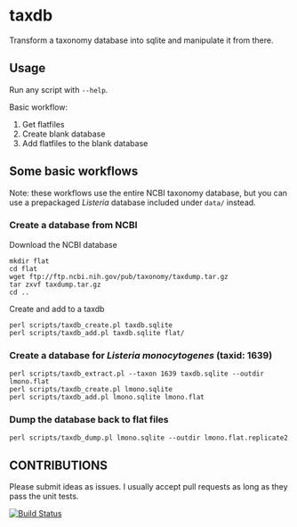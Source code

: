 # taxdb
Transform a taxonomy database into sqlite and manipulate it from there.

## Usage

Run any script with `--help`.

Basic workflow:

1. Get flatfiles
2. Create blank database
3. Add flatfiles to the blank database

## Some basic workflows

Note: these workflows use the entire NCBI taxonomy database, but you can use a prepackaged
_Listeria_ database included under `data/` instead.

### Create a database from NCBI

Download the NCBI database

    mkdir flat
    cd flat
    wget ftp://ftp.ncbi.nih.gov/pub/taxonomy/taxdump.tar.gz
    tar zxvf taxdump.tar.gz
    cd ..

Create and add to a taxdb

    perl scripts/taxdb_create.pl taxdb.sqlite
    perl scripts/taxdb_add.pl taxdb.sqlite flat/

### Create a database for _Listeria monocytogenes_ (taxid: 1639)

    perl scripts/taxdb_extract.pl --taxon 1639 taxdb.sqlite --outdir lmono.flat
    perl scripts/taxdb_create.pl lmono.sqlite
    perl scripts/taxdb_add.pl lmono.sqlite lmono.flat

### Dump the database back to flat files

    perl scripts/taxdb_dump.pl lmono.sqlite --outdir lmono.flat.replicate2

## CONTRIBUTIONS

Please submit ideas as issues.  I usually accept pull requests as long as they pass the unit tests.

[![Build Status](https://travis-ci.com/lskatz/taxdb.svg?branch=master)](https://travis-ci.com/lskatz/taxdb)
